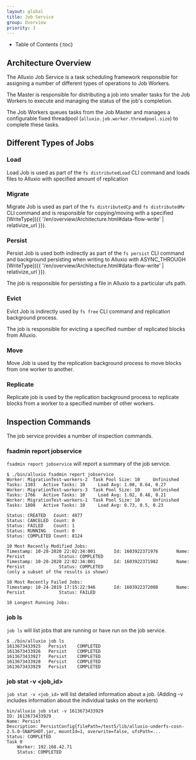 ```yaml
---
layout: global
title: Job Service
group: Overview
priority: 3
---
```


* Table of Contents
{:toc}

## Architecture Overview

The Alluxio Job Service is a task scheduling framework responsible for assigning a
number of different types of operations to Job Workers. 

The Master is responsible for distributing a job into smaller tasks for the Job Workers
to execute and managing the status of the job's completion.

The Job Workers queues tasks from the Job Master and manages a configurable fixed threadpool 
(`alluxio.job.worker.threadpool.size`) to complete these tasks.

## Different Types of Jobs

### Load

Load Job is used as part of the `fs distributedLoad` CLI command and loads files to Alluxio 
with specified amount of replication

### Migrate

Migrate Job is used as part of the `fs distributedCp` and `fs distributedMv` CLI command and is responsible
for copying/moving with a specified [WriteType]({{ '/en/overview/Architecture.html#data-flow-write' | relativize_url }}). 

### Persist

Persist Job is used both indirectly as part of the `fs persist` CLI command and background 
persisting when writing to Alluxio with ASYNC_THROUGH 
[WriteType]({{ '/en/overview/Architecture.html#data-flow-write' | relativize_url }}).

The job is responsible for persisting a file in Alluxio to a particular ufs path. 

### Evict

Evict Job is indirectly used by `fs free` CLI command and replication background process.

The job is responsible for evicting a specified number of replicated blocks from Alluxio.

### Move

Move Job is used by the replication background process to move blocks from one worker to another.

### Replicate

Replicate job is used by the replication background process to replicate blocks from a worker 
to a specified number of other workers.

## Inspection Commands

The job service provides a number of inspection commands.

### fsadmin report jobservice

`fsadmin report jobservice` will report a summary of the job service.

```console
$ ./bin/alluxio fsadmin report jobservice
Worker: MigrationTest-workers-2  Task Pool Size: 10     Unfinished Tasks: 1303   Active Tasks: 10     Load Avg: 1.08, 0.64, 0.27
Worker: MigrationTest-workers-3  Task Pool Size: 10     Unfinished Tasks: 1766   Active Tasks: 10     Load Avg: 1.02, 0.48, 0.21
Worker: MigrationTest-workers-1  Task Pool Size: 10     Unfinished Tasks: 1808   Active Tasks: 10     Load Avg: 0.73, 0.5, 0.23

Status: CREATED   Count: 4877
Status: CANCELED  Count: 0
Status: FAILED    Count: 1
Status: RUNNING   Count: 0
Status: COMPLETED Count: 8124

10 Most Recently Modified Jobs:
Timestamp: 10-28-2020 22:02:34:001       Id: 1603922371976       Name: Persist             Status: COMPLETED
Timestamp: 10-28-2020 22:02:34:001       Id: 1603922371982       Name: Persist             Status: COMPLETED
(only a subset of the results is shown)

10 Most Recently Failed Jobs:
Timestamp: 10-24-2019 17:15:22:946       Id: 1603922372008       Name: Persist             Status: FAILED

10 Longest Running Jobs:
```

### job ls

`job ls` will list jobs that are running or have run on the job service.

```console
$ ./bin/alluxio job ls
1613673433925   Persist    COMPLETED
1613673433926   Persist    COMPLETED
1613673433927   Persist    COMPLETED
1613673433928   Persist    COMPLETED
1613673433929   Persist    COMPLETED
```

### job stat -v <job_id> 

`job stat -v <job_id>` will list detailed information about a job. 
(Adding -v includes information about the individual tasks on the workers)

```console
bin/alluxio job stat -v 1613673433929
ID: 1613673433929
Name: Persist
Description: PersistConfig{filePath=/test5/lib/alluxio-underfs-cosn-2.5.0-SNAPSHOT.jar, mountId=1, overwrite=false, ufsPath=...
Status: COMPLETED
Task 0
	Worker: 192.168.42.71
	Status: COMPLETED
```
